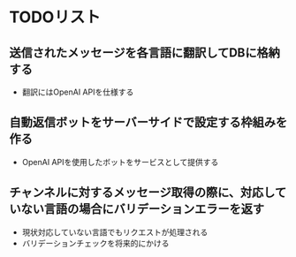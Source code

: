 # TODOリスト

## 送信されたメッセージを各言語に翻訳してDBに格納する
- 翻訳にはOpenAI APIを仕様する

## 自動返信ボットをサーバーサイドで設定する枠組みを作る
- OpenAI APIを使用したボットをサービスとして提供する

## チャンネルに対するメッセージ取得の際に、対応していない言語の場合にバリデーションエラーを返す
- 現状対応していない言語でもリクエストが処理される
- バリデーションチェックを将来的にかける